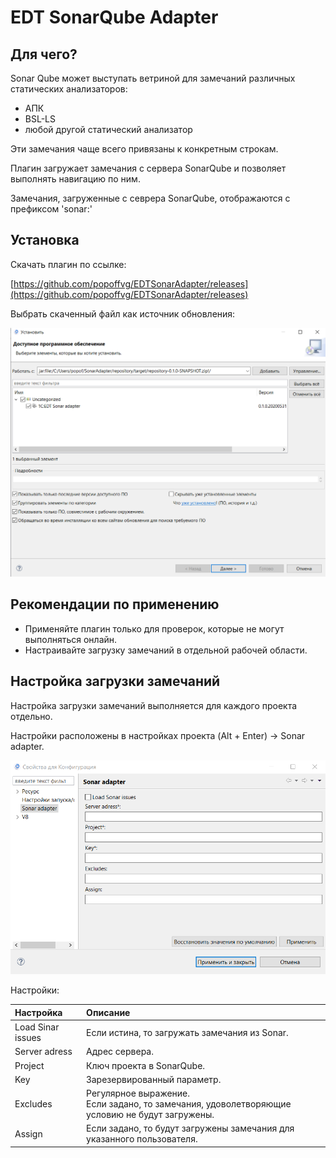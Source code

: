 # EDT SonarQube Adapter

## Для чего?

Sonar Qube может выступать ветриной для замечаний различных статических анализаторов:

* АПК
* BSL-LS
* любой другой статический анализатор

Эти замечания чаще всего привязаны к конкретным строкам.

Плагин загружает замечания с сервера SonarQube и позволяет выполнять навигацию по ним.

Замечания, загруженные с севрера SonarQube, отображаются с префиксом 'sonar:'

## Установка

Скачать плагин по ссылке:

[https://github.com/popoffvg/EDTSonarAdapter/releases](https://github.com/popoffvg/EDTSonarAdapter/releases)

Выбрать скаченный файл как источник обновления:

![](./doc/sourceUpdateSettings.png)

## Рекомендации по применению

* Применяйте плагин только для проверок, которые не могут выполняться онлайн.
* Настраивайте загрузку замечаний в отдельной рабочей области.

## Настройка загрузки замечаний

Настройка загрузки замечаний выполняется для каждого проекта отдельно.

Настройки расположены в настройках проекта (Alt + Enter) -> Sonar adapter.

![](./doc/settings.png)

Настройки:

|Настройка |Описание |
|:--|:--|
|Load Sinar issues|Если истина, то загружать замечания из Sonar.|
|Server adress|Адрес сервера.|
|Project|Ключ проекта в SonarQube.|
|Key|Зарезервированный параметр.|
|Excludes|Регулярное выражение.<br> Если задано, то замечания, удоволетворяющие условию не будут загружены.|
|Assign|Если задано, то будут загружены замечания для указанного пользователя.|